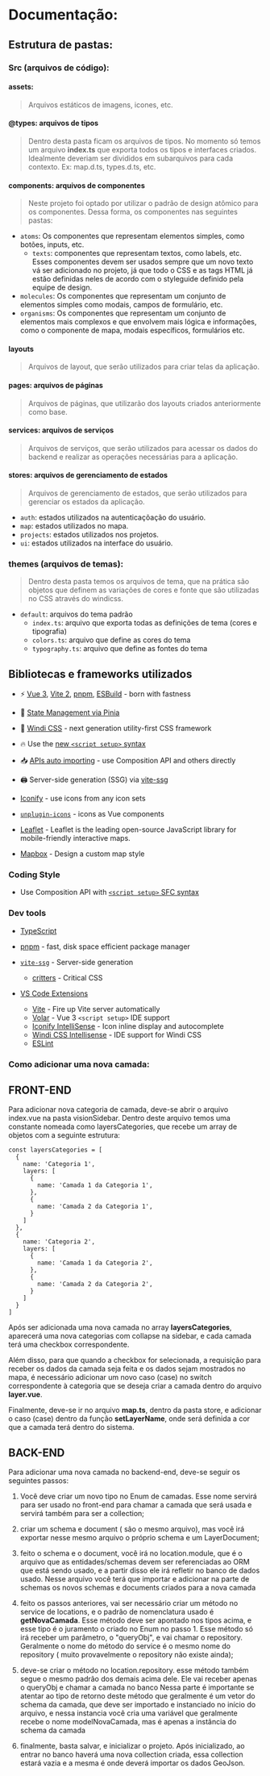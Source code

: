 # Documentação:

## Estrutura de pastas:
  
### Src (arquivos de código):

#### assets:
> Arquivos estáticos de imagens, icones, etc.

#### @types: arquivos de tipos
>Dentro desta pasta ficam os arquivos de tipos. No momento só temos um arquivo **index.ts** que exporta todos os tipos e interfaces criados. Idealmente deveriam ser divididos em subarquivos para cada contexto. Ex: map.d.ts, types.d.ts, etc.
#### components: arquivos de componentes
>Neste projeto foi optado por utilizar o padrão de design atômico para os componentes. Dessa forma, os componentes nas seguintes pastas:

  * `atoms`: Os componentes que representam elementos simples, como botões, inputs, etc.
    * `texts`: componentes que representam textos, como labels, etc. Esses componentes devem ser usados sempre que um novo texto vá ser adicionado no projeto, já que todo o CSS e as tags HTML já estão definidas neles de acordo com o styleguide definido pela equipe de design.
  * `molecules`: Os componentes que representam um conjunto de elementos simples como modais, campos de formulário, etc.
  * `organisms`: Os componentes que representam um conjunto de elementos mais complexos e que envolvem mais lógica e informações, como o componente de mapa, modais específicos, formulários etc.

  



#### layouts
> Arquivos de layout, que serão utilizados para criar telas da aplicação.

#### pages: arquivos de páginas
> Arquivos de páginas, que utilizarão dos layouts criados anteriormente como base.

#### services: arquivos de serviços
> Arquivos de serviços, que serão utilizados para acessar os dados do backend e realizar as operações necessárias para a aplicação.

#### stores: arquivos de gerenciamento de estados
> Arquivos de gerenciamento de estados, que serão utilizados para gerenciar os estados da aplicação.

* `auth`: estados utilizados na autenticaçõação do usuário.
* `map`: estados utilizados no mapa.
* `projects`: estados utilizados nos projetos.
* `ui`: estados utilizados na interface do usuário.
### themes (arquivos de temas):
>Dentro desta pasta temos os arquivos de tema, que na prática são objetos que definem as variações de cores e fonte que são utilizadas no CSS através do windicss.
* `default`: arquivos do tema padrão
  * `index.ts`: arquivo que exporta todas as definições de tema (cores e tipografia)
  * `colors.ts`: arquivo que define as cores do tema
  * `typography.ts`: arquivo que define as fontes do tema


## Bibliotecas e frameworks utilizados

- ⚡️ [Vue 3](https://github.com/vuejs/vue-next), [Vite 2](https://github.com/vitejs/vite), [pnpm](https://pnpm.js.org/), [ESBuild](https://github.com/evanw/esbuild) - born with fastness

- 🍍 [State Management via Pinia](https://pinia.esm.dev/)

- 🎨 [Windi CSS](https://github.com/windicss/windicss) - next generation utility-first CSS framework
- 🔥 Use the [new `<script setup>` syntax](https://github.com/vuejs/rfcs/pull/227)

- 📥 [APIs auto importing](https://github.com/antfu/unplugin-auto-import) - use Composition API and others directly

- 🖨 Server-side generation (SSG) via [vite-ssg](https://github.com/antfu/vite-ssg)

- [Iconify](https://iconify.design) - use icons from any icon sets 
- [`unplugin-icons`](https://github.com/antfu/unplugin-icons) - icons as Vue components
- [Leaflet](https://leafletjs.com/) - Leaflet is the leading open-source JavaScript library for mobile-friendly interactive maps.

- [Mapbox](https://account.mapbox.com/) - Design a custom map style

### Coding Style

- Use Composition API with [`<script setup>` SFC syntax](https://github.com/vuejs/rfcs/pull/227)
### Dev tools

- [TypeScript](https://www.typescriptlang.org/)

- [pnpm](https://pnpm.js.org/) - fast, disk space efficient package manager

- [`vite-ssg`](https://github.com/antfu/vite-ssg) - Server-side generation
  - [critters](https://github.com/GoogleChromeLabs/critters) - Critical CSS
 
- [VS Code Extensions](./.vscode/extensions.json)
  - [Vite](https://marketplace.visualstudio.com/items?itemName=antfu.vite) - Fire up Vite server automatically
  - [Volar](https://marketplace.visualstudio.com/items?itemName=johnsoncodehk.volar) - Vue 3 `<script setup>` IDE support
  - [Iconify IntelliSense](https://marketplace.visualstudio.com/items?itemName=antfu.iconify) - Icon inline display and autocomplete
  - [Windi CSS Intellisense](https://marketplace.visualstudio.com/items?itemName=voorjaar.windicss-intellisense) - IDE support for Windi CSS
  - [ESLint](https://marketplace.visualstudio.com/items?itemName=dbaeumer.vscode-eslint)
  
### Como adicionar uma nova camada:

## FRONT-END

Para adicionar nova categoria de camada, deve-se abrir o arquivo index.vue na pasta visionSidebar. Dentro deste arquivo temos uma constante nomeada como layersCategories, que recebe um array de objetos com a seguinte estrutura:

```
const layersCategories = [
  {
    name: 'Categoria 1',
    layers: [
      {
        name: 'Camada 1 da Categoria 1',
      },
      {
        name: 'Camada 2 da Categoria 1',
      }
    ]
  },
  {
    name: 'Categoria 2',
    layers: [
      {
        name: 'Camada 1 da Categoria 2',
      },
      {
        name: 'Camada 2 da Categoria 2',
      }
    ]
  }
]
```

Após ser adicionada uma nova camada no array **layersCategories**, aparecerá uma nova categorias com collapse na sidebar, e cada camada terá uma checkbox correspondente.

Além disso, para que quando a checkbox for selecionada, a requisição para receber os dados da camada seja feita e os dados sejam mostrados no mapa, é necessário adicionar um novo caso (case) no switch correspondente à categoria que se deseja criar a camada dentro do arquivo **layer.vue**.

Finalmente, deve-se ir no arquivo **map.ts**, dentro da pasta store, e adicionar o caso (case) dentro da função **setLayerName**, onde será definida a cor que a camada terá dentro do sistema.

## BACK-END

Para adicionar uma nova camada no backend-end, deve-se seguir os seguintes passos:

1. Você deve criar um novo tipo no Enum de camadas. Esse nome servirá para ser usado no front-end para chamar a camada que será usada e servirá também para ser a collection;

2. criar um schema e document ( são o mesmo arquivo), mas você irá exportar nesse mesmo arquivo o próprio schema e um LayerDocument;

3. feito o schema e o document, você irá no location.module, que é o arquivo que as entidades/schemas devem ser referenciadas ao ORM que está sendo usado, e a partir disso ele irá refletir no banco de dados usado. Nesse arquivo você terá que importar e adicionar na parte de schemas os novos schemas e documents criados para a nova camada

4. feito os passos anteriores, vai ser necessário criar um método no service de locations, e o padrão de nomenclatura usado é **getNovaCamada**. Esse método deve ser apontado nos tipos acima, e esse tipo é o juramento o criado no Enum no passo 1. Esse método só irá receber um parâmetro, o  "queryObj", e vai chamar o repository. Geralmente o nome do método do service é o mesmo nome do repository ( muito provavelmente o repository não existe ainda);

5. deve-se criar o método no location.repository. esse método também segue o mesmo padrão dos demais acima dele. Ele vai receber apenas o queryObj e chamar a camada no banco
Nessa parte é importante se atentar ao tipo de retorno deste método que geralmente é um vetor do schema da camada, que deve ser importado e instanciado no início do arquivo, e nessa instancia você cria uma variável que geralmente recebe o nome modelNovaCamada, mas é apenas a instância do schema da camada

6. finalmente, basta salvar, e inicializar o projeto. Após inicializado, ao entrar no banco haverá uma nova collection criada, essa collection estará vazia e a mesma é onde deverá importar os dados GeoJson.